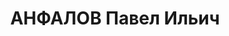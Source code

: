 ---
title: АНФАЛОВ Павел Ильич
description: "Род. в 1895, Челябинская обл., Сосновский р-н, д. Худяково, русский.\
  \ Проживал: РСФСР, Челябинская обл., ст. Козырево. Водокачка ст. Козырева ЮУЖД,\
  \ старший машинист \n  Арестован 05.09.1937. Приговор: 06.11.1937 – ВМН. Расстрелян\
  \ 06.11.1937, г.Москва"
---
